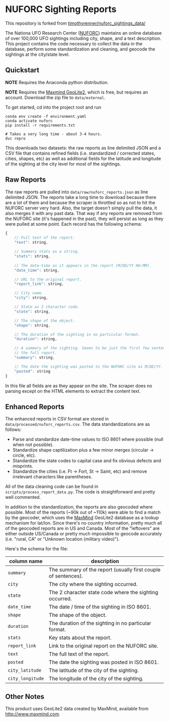 # NUFORC Sighting Reports

This repository is forked from [timothyrenner/nuforc_sightings_data/](https://github.com/timothyrenner/nuforc_sightings_data/)

The Nationa UFO Research Center ([NUFORC](http://www.nuforc.org/)) maintains an online database of over 100,000 UFO sightings including city, shape, and a text description.
This project contains the code necessary to collect the data in the database, perform some standardization and cleaning, and geocode the sightings at the city/state level.

## Quickstart

**NOTE** Requires the Anaconda python distribution.

**NOTE** Requires the [Maxmind GeoLite2](https://dev.maxmind.com/geoip/geolite2-free-geolocation-data?lang=en), which is free, but requires an account.
Download the zip file to `data/external`.

To get started, cd into the project root and run

```shell
conda env create -f environment.yaml
conda activate nuforc
pip install -r requirements.txt

# Takes a very long time - about 3-4 hours.
dvc repro
```

This downloads two datasets: the raw reports as line delimited JSON and a CSV file that contains refined fields (i.e. standardized / corrected states, cities, shapes, etc) as well as additional fields for the latitude and longitude of the sighting at the city level for most of the sightings.

## Raw Reports

The raw reports are pulled into `data/raw/nuforc_reports.json` as line delimited JSON.
The reports take a long time to download because there are a lot of them and because the scraper is throttled so as not to hit the NUFORC server very hard.
Also, the target doesn't simply pull the data, it also merges it with any past data.
That way if any reports are removed from the NUFORC site (it's happened in the past), they will persist as long as they were pulled at some point.
Each record has the following schema:

```javascript
{
    // Full text of the report.
    "text": string,

    // Summary stats as a string.
    "stats": string, 
    
    // The date-time as it appears in the report (M/DD/YY HH:MM).
    "date_time": string, 

    // URL to the original report.
    "report_link": string, 

    // City name.
    "city": string,

    // State as 2 character code.
    "state": string,

    // The shape of the object.
    "shape": string,

    // The duration of the sighting in no particular format.
    "duration": string,

    // A summary of the sighting. Seems to be just the first few sentences of 
    // the full report.
    "summary": string,

    // The date the sighting was posted to the NUFORC site as M/DD/YY.
    "posted": string
}
```

In this file all fields are as they appear on the site.
The scraper does no parsing except on the HTML elements to extract the content text.

## Enhanced Reports

The enhanced reports in CSV format are stored in `data/processed/nuforc_reports.csv`.
The data standardizations are as follows:

* Parse and standardize date-time values to ISO 8601 where possible (null when not possible).
* Standardize shape captilization plus a few minor merges (circular -> circle, etc).
* Standardize the state codes to capital case and fix obvious defects and misprints.
* Standardize the cities (i.e. Ft -> Fort, St -> Saint, etc) and remove irrelevant characters like parentheses.

All of the data cleaning code can be found in `scripts/process_report_data.py`.
The code is straightforward and pretty well commented.

In addition to the standardization, the reports are also geocoded where possible.
Most of the reports (~90k out of ~110k) were able to find a match by the geocoder, which uses the [MaxMind](https://dev.maxmind.com/geoip/geoip2/geolite2/) GeoLite2 database as a lookup mechanism for lat/lon.
Since there's no country information, pretty much all of the geocoded reports are in US and Canada.
Most of the "leftovers" are either outside US/Canada or pretty much impossible to geocode accurately (i.e. "rural, CA" or "Unknown location (military video)").

Here's the schema for the file:

| column name      | description                                                    |
| ---------------- | -------------------------------------------------------------- |
| `summary`        | The summary of the report (usually first couple of sentences). |
| `city`           | The city where the sighting occurred.                          |
| `state`          | The 2 character state code where the sighting occurred.        |
| `date_time`      | The date / time of the sighting in ISO 8601.                   |
| `shape`          | The shape of the object.                                       |
| `duration`       | The duration of the sighting in no particular format.          |
| `stats`          | Key stats about the report.                                    |
| `report_link`    | Link to the original report on the NUFORC site.                |
| `text`           | The full text of the report.                                   |
| `posted`         | The date the sighting was posted in ISO 8601.                  |
| `city_latitude`  | The latitude of the city of the sighting.                      |
| `city_longitude` | The longitude of the city of the sighting.                     |
## Other Notes

This product uses GeoLite2 data created by MaxMind, available from
<a href="http://www.maxmind.com">http://www.maxmind.com</a>.

